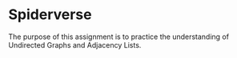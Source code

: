 # Spiderverse
 The purpose of this assignment is to practice the understanding of Undirected Graphs and Adjacency Lists.
